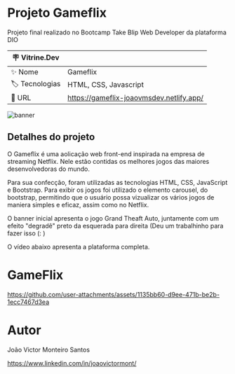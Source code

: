 # Projeto Gameflix

Projeto final realizado no Bootcamp Take Blip Web Developer da plataforma DIO

| :placard: Vitrine.Dev |     |
| -------------  | --- |
| :sparkles: Nome        | Gameflix
| :label: Tecnologias | HTML, CSS, Javascript
| :rocket: URL         | https://gameflix-joaovmsdev.netlify.app/ 

<!-- Inserir imagem com a #vitrinedev ao final do link -->
![banner](https://user-images.githubusercontent.com/98715957/200142673-4382d915-0195-4d9e-80c9-252725a81cdd.png#vitrinedev)

## Detalhes do projeto

O Gameflix é uma aolicação web front-end inspirada na empresa de streaming Netflix. Nele estão contidas os melhores jogos das maiores desenvolvedoras do mundo. 

Para sua confecção, foram utilizadas as tecnologias HTML, CSS, JavaScript e Bootstrap. Para exibir os jogos foi utilizado o elemento carousel, do bootstrap, permitindo que o usuário possa vizualizar os vários jogos de maniera simples e eficaz, assim como no Netflix. 

O banner inicial apresenta o jogo Grand Theaft Auto, juntamente com um efeito "degradê" preto da esquerada para direita (Deu um trabalhinho para fazer isso (: )

O vídeo abaixo apresenta a plataforma completa.

# GameFlix
https://github.com/user-attachments/assets/1135bb60-d9ee-471b-be2b-1ecc7467d3ea

# Autor

João Victor Monteiro Santos

https://www.linkedin.com/in/joaovictormont/
